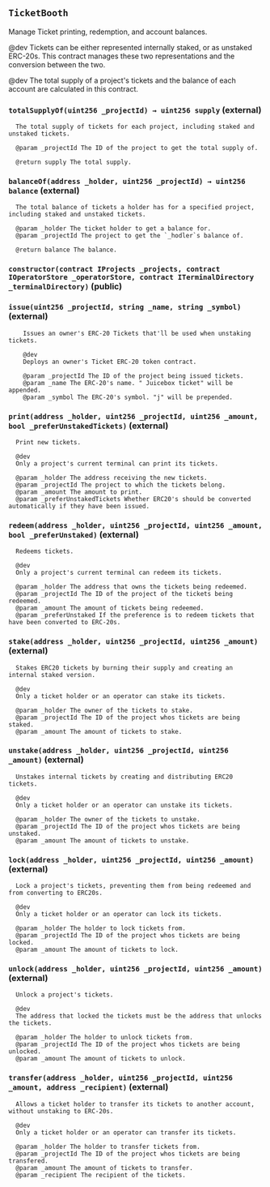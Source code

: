 ## `TicketBooth`


  Manage Ticket printing, redemption, and account balances.

  @dev
  Tickets can be either represented internally staked, or as unstaked ERC-20s.
  This contract manages these two representations and the conversion between the two.

  @dev
  The total supply of a project's tickets and the balance of each account are calculated in this contract.




### `totalSupplyOf(uint256 _projectId) → uint256 supply` (external)


      The total supply of tickets for each project, including staked and unstaked tickets.

      @param _projectId The ID of the project to get the total supply of.

      @return supply The total supply.



### `balanceOf(address _holder, uint256 _projectId) → uint256 balance` (external)


      The total balance of tickets a holder has for a specified project, including staked and unstaked tickets.

      @param _holder The ticket holder to get a balance for.
      @param _projectId The project to get the `_hodler`s balance of.

      @return balance The balance.



### `constructor(contract IProjects _projects, contract IOperatorStore _operatorStore, contract ITerminalDirectory _terminalDirectory)` (public)





### `issue(uint256 _projectId, string _name, string _symbol)` (external)


        Issues an owner's ERC-20 Tickets that'll be used when unstaking tickets.

        @dev 
        Deploys an owner's Ticket ERC-20 token contract.

        @param _projectId The ID of the project being issued tickets.
        @param _name The ERC-20's name. " Juicebox ticket" will be appended.
        @param _symbol The ERC-20's symbol. "j" will be prepended.



### `print(address _holder, uint256 _projectId, uint256 _amount, bool _preferUnstakedTickets)` (external)


      Print new tickets.

      @dev
      Only a project's current terminal can print its tickets.

      @param _holder The address receiving the new tickets.
      @param _projectId The project to which the tickets belong.
      @param _amount The amount to print.
      @param _preferUnstakedTickets Whether ERC20's should be converted automatically if they have been issued.



### `redeem(address _holder, uint256 _projectId, uint256 _amount, bool _preferUnstaked)` (external)


      Redeems tickets.

      @dev
      Only a project's current terminal can redeem its tickets.

      @param _holder The address that owns the tickets being redeemed.
      @param _projectId The ID of the project of the tickets being redeemed.
      @param _amount The amount of tickets being redeemed.
      @param _preferUnstaked If the preference is to redeem tickets that have been converted to ERC-20s.



### `stake(address _holder, uint256 _projectId, uint256 _amount)` (external)


      Stakes ERC20 tickets by burning their supply and creating an internal staked version.

      @dev
      Only a ticket holder or an operator can stake its tickets.

      @param _holder The owner of the tickets to stake.
      @param _projectId The ID of the project whos tickets are being staked.
      @param _amount The amount of tickets to stake.



### `unstake(address _holder, uint256 _projectId, uint256 _amount)` (external)


      Unstakes internal tickets by creating and distributing ERC20 tickets.

      @dev
      Only a ticket holder or an operator can unstake its tickets.

      @param _holder The owner of the tickets to unstake.
      @param _projectId The ID of the project whos tickets are being unstaked.
      @param _amount The amount of tickets to unstake.



### `lock(address _holder, uint256 _projectId, uint256 _amount)` (external)


      Lock a project's tickets, preventing them from being redeemed and from converting to ERC20s.

      @dev
      Only a ticket holder or an operator can lock its tickets.

      @param _holder The holder to lock tickets from.
      @param _projectId The ID of the project whos tickets are being locked.
      @param _amount The amount of tickets to lock.



### `unlock(address _holder, uint256 _projectId, uint256 _amount)` (external)


      Unlock a project's tickets.

      @dev
      The address that locked the tickets must be the address that unlocks the tickets.

      @param _holder The holder to unlock tickets from.
      @param _projectId The ID of the project whos tickets are being unlocked.
      @param _amount The amount of tickets to unlock.



### `transfer(address _holder, uint256 _projectId, uint256 _amount, address _recipient)` (external)


      Allows a ticket holder to transfer its tickets to another account, without unstaking to ERC-20s.

      @dev
      Only a ticket holder or an operator can transfer its tickets.

      @param _holder The holder to transfer tickets from.
      @param _projectId The ID of the project whos tickets are being transfered.
      @param _amount The amount of tickets to transfer.
      @param _recipient The recipient of the tickets.




